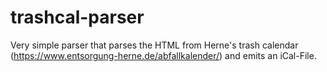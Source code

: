 # trashcal-parser

Very simple parser that parses the HTML from Herne's trash calendar (https://www.entsorgung-herne.de/abfallkalender/) and emits an iCal-File.


